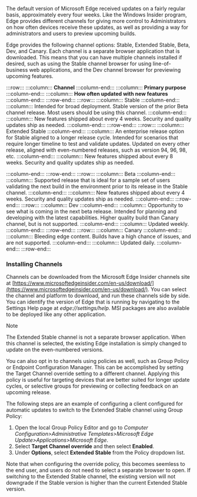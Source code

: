 The default version of Microsoft Edge received updates on a fairly regular basis, approximately every four weeks. Like the Windows Insider program, Edge provides different channels for giving more control to Administrators on how often devices receive these updates, as well as providing a way for administrators and users to preview upcoming builds.

Edge provides the following channel options: Stable, Extended Stable, Beta, Dev, and Canary. Each channel is a separate browser application that is downloaded. This means that you can have multiple channels installed if desired, such as using the Stable channel browser for using line-of-business web applications, and the Dev channel browser for previewing upcoming features.

:::row:::
  :::column:::
    **Channel**
  :::column-end:::
  :::column:::
    **Primary purpose**
  :::column-end:::
  :::column:::
    **How often updated with new features**
  :::column-end:::
:::row-end:::
:::row:::
  :::column:::
    Stable
  :::column-end:::
  :::column:::
    Intended for broad deployment. Stable version of the prior Beta channel release. Most users should be using this channel.
  :::column-end:::
  :::column:::
    New features shipped about every 4 weeks.
Security and quality updates ship as needed.
  :::column-end:::
:::row-end:::
:::row:::
  :::column:::
    Extended Stable
  :::column-end:::
  :::column:::
    An enterprise release option for Stable aligned to a longer release cycle. Intended for scenarios that require longer timeline to test and validate updates.
Updated on every other release, aligned with even-numbered releases, such as version 94, 96, 98, etc.
  :::column-end:::
  :::column:::
    New features shipped about every 8 weeks.
Security and quality updates ship as needed.

  :::column-end:::
:::row-end:::
:::row:::
  :::column:::
    Beta
  :::column-end:::
  :::column:::
    Supported release that is ideal for a sample set of users validating the next build in the environment prior to its release in the Stable channel.
  :::column-end:::
  :::column:::
    New features shipped about every 4 weeks.
Security and quality updates ship as needed.
  :::column-end:::
:::row-end:::
:::row:::
  :::column:::
    Dev
  :::column-end:::
  :::column:::
    Opportunity to see what is coming in the next beta release. Intended for planning and developing with the latest capabilities. Higher quality build than Canary channel, but is not supported.
  :::column-end:::
  :::column:::
    Updated weekly.
  :::column-end:::
:::row-end:::
:::row:::
  :::column:::
    Canary
  :::column-end:::
  :::column:::
    Bleeding edge content. Builds have a high chance of issues, and are not supported.
  :::column-end:::
  :::column:::
    Updated daily.
  :::column-end:::
:::row-end:::


### Installing Channels

Channels can be downloaded from the Microsoft Edge Insider channels site at [https://www.microsoftedgeinsider.com/en-us/download/](https://www.microsoftedgeinsider.com/en-us/download/). You can select the channel and platform to download, and run these channels side by side. You can identify the version of Edge that is running by navigating to the Settings Help page at *edge://settings/help*. MSI packages are also available to be deployed like any other application.

> [!NOTE]
> The Extended Stable channel is not a separate browser application. When this channel is selected, the existing Edge installation is simply changed to update on the even-numbered versions.

You can also opt in to channels using policies as well, such as Group Policy or Endpoint Configuration Manager. This can be accomplished by setting the Target Channel override setting to a different channel. Applying this policy is useful for targeting devices that are better suited for longer update cycles, or selective groups for previewing or collecting feedback on an upcoming release.

The following steps are an example of configuring a client configured for automatic updates to switch to the Extended Stable channel using Group Policy:

1.  Open the local Group Policy Editor and go to *Computer Configuration&gt;Administrative Templates&gt;Microsoft Edge Update&gt;Applications&gt;Microsoft Edge*.
2.  Select **Target Channel override** and then select **Enabled**.
3.  Under **Options**, select **Extended Stable** from the Policy dropdown list.

Note that when configuring the override policy, this becomes seemless to the end user, and users do not need to select a separate browser to open. If switching to the Extended Stable channel, the existing version will not downgrade if the Stable version is higher than the current Extended Stable version.
